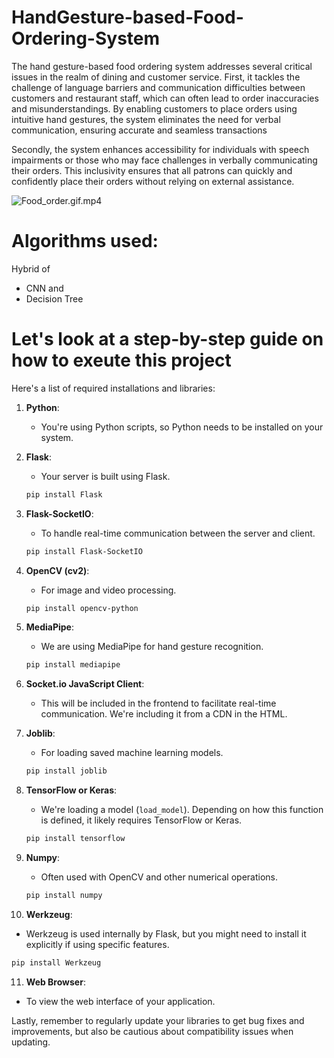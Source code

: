 # HandGesture-based-Food-Ordering-System
The hand gesture-based food ordering system addresses
several critical issues in the realm of dining and customer
service. First, it tackles the challenge of language barriers
and communication difficulties between customers and
restaurant staff, which can often lead to order inaccuracies
and misunderstandings. By enabling customers to place
orders using intuitive hand gestures, the system eliminates
the need for verbal communication, ensuring accurate and
seamless transactions
      
Secondly, the system enhances accessibility for
individuals with speech impairments or those who may face
challenges in verbally communicating their orders. This
inclusivity ensures that all patrons can quickly and
confidently place their orders without relying on external
assistance. 

![Food_order.gif.mp4](https://github.com/azam-md/HandGesture-based-Food-Ordering-System/assets/100486610/412eccd4-cd2b-406a-b832-f25dgite0f59179)


# Algorithms used:
Hybrid of
-  CNN and
- Decision Tree
# Let's look at a step-by-step guide on how to exeute this project
Here's a list of required installations and libraries:

1. **Python**:
   - You're using Python scripts, so Python needs to be installed on your system.

2. **Flask**:
   - Your server is built using Flask.
   ```bash
   pip install Flask
   ```

3. **Flask-SocketIO**:
   - To handle real-time communication between the server and client.
   ```bash
   pip install Flask-SocketIO
   ```

4. **OpenCV (cv2)**:
   - For image and video processing.
   ```bash
   pip install opencv-python
   ```

5. **MediaPipe**:
   - We are using MediaPipe for hand gesture recognition.
   ```bash
   pip install mediapipe
   ```

6. **Socket.io JavaScript Client**:
   - This will be included in the frontend to facilitate real-time communication. We're including it from a CDN in the HTML.

7. **Joblib**:
   - For loading saved machine learning models.
   ```bash
   pip install joblib
   ```

8. **TensorFlow or Keras**:
   - We're loading a model (`load_model`). Depending on how this function is defined, it likely requires TensorFlow or Keras. 
   ```bash
   pip install tensorflow
   ```

9. **Numpy**:
   - Often used with OpenCV and other numerical operations.
   ```bash
   pip install numpy
   ```

10. **Werkzeug**:
   - Werkzeug is used internally by Flask, but you might need to install it explicitly if using specific features.
   ```bash
   pip install Werkzeug
   ```

11. **Web Browser**:
   - To view the web interface of your application.


Lastly, remember to regularly update your libraries to get bug fixes and improvements, but also be cautious about compatibility issues when updating.

